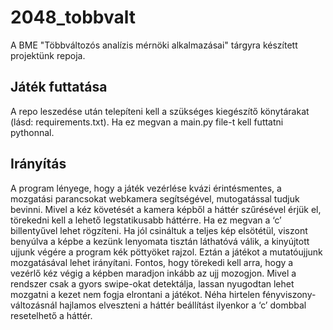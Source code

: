 # 2048_tobbvalt
A BME "Többváltozós analízis mérnöki alkalmazásai" tárgyra készített projektünk repoja.

## Játék futtatása
A repo leszedése után telepíteni kell a szükséges  kiegészítő könytárakat (lásd: requirements.txt). Ha ez megvan a main.py file-t kell futtatni pythonnal. 

## Irányítás

A program lényege, hogy a játék vezérlése kvázi érintésmentes, a mozgatási parancsokat webkamera segítségével, mutogatással tudjuk bevinni. Mivel a kéz követését a kamera képből a háttér szűrésével érjük el, törekedni kell a lehető legstatikusabb háttérre. Ha ez megvan a ‘c’ billentyűvel lehet rögzíteni. Ha jól csináltuk a teljes kép elsötétül, viszont benyúlva a képbe a kezünk lenyomata tisztán láthatóvá válik, a kinyújtott ujjunk végére a program kék pöttyöket rajzol. Eztán a játékot a mutatóujjunk mozgatásával lehet irányítani. Fontos, hogy törekedi kell arra, hogy a vezérlő kéz végig a képben maradjon inkább az ujj  mozogjon. Mivel a rendszer csak a gyors swipe-okat detektálja, lassan nyugodtan lehet mozgatni a kezet nem fogja elrontani a játékot. Néha hirtelen fényviszony-változásnál hajlamos elveszteni a háttér beállítást ilyenkor a ‘c’ dombbal resetelhető a háttér.
